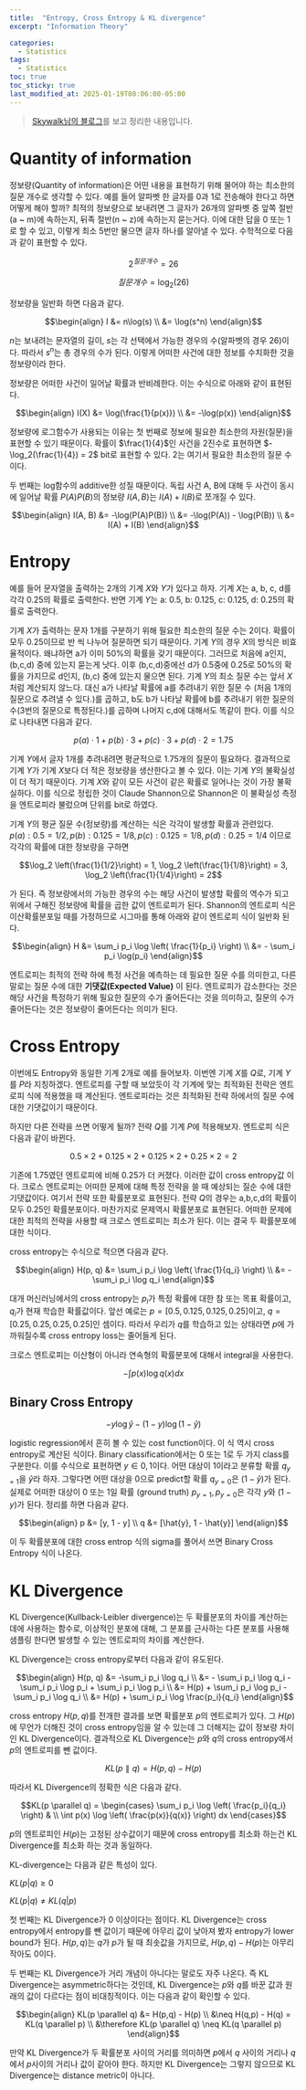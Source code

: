 ```yaml
---
title:  "Entropy, Cross Entropy & KL divergence"
excerpt: "Information Theory"

categories:
  - Statistics
tags:
  - Statistics
toc: true
toc_sticky: true
last_modified_at: 2025-01-19T08:06:00-05:00
---
```


> [Skywalk님의 블로그](https://hyunw.kim/blog/2017/10/14/Entropy.html)를 보고 정리한 내용입니다. 

# Quantity of information

정보량(Quantity of information)은 어떤 내용을 표현하기 위해 물어야 하는 최소한의 질문 개수로 생각할 수 있다. 예를 들어 알파벳 한 글자를 0과 1로 전송해야 한다고 하면 어떻게 해야 할까? 최적의 정보량으로 보내려면 그 글자가 26개의 알파벳 중 앞쪽 절반(a ~ m)에 속하는지, 뒤족 절반(n ~ z)에 속하는지 묻는거다. 이에 대한 답을 0 또는 1로 할 수 있고, 이렇게 최소 5번만 물으면 글자 하나를 알아낼 수 있다. 수학적으로 다음과 같이 표현할 수 있다. 

$$2^{질문개수} = 26$$

$$질문개수 = \log_2(26)$$

정보량을 일반화 하면 다음과 같다. 

$$\begin{align}
I &= n\log(s) \\ 
&= \log(s^n)
\end{align}$$

$n$는 보내려는 문자열의 길이, $s$는 각 선택에서 가능한 경우의 수(알파벳의 경우 26)이다. 따라서 $s^n$는 총 경우의 수가 된다. 이렇게 어떠한 사건에 대한 정보를 수치화한 것을 정보량이라 한다.  

정보량은 어떠한 사건이 일어날 확률과 반비례한다. 이는 수식으로 아래와 같이 표현된다. 

$$\begin{align}
I(X) &= \log(\frac{1}{p(x)}) \\  
&= -\log(p(x))   
\end{align}$$

정보량에 로그함수가 사용되는 이유는 첫 번째로 정보에 필요한 최소한의 자원(질문)을 표현할 수 있기 때문이다. 확률이 $\frac{1}{4}$인 사건을 2진수로 표현하면 $-\log_2(\frac{1}{4}) = 2$ bit로 표현할 수 있다. 2는 여기서 필요한 최소한의 질문 수이다.  

두 번째는 log함수의 additive한 성질 때문이다. 독립 사건 A, B에 대해 두 사건이 동시에 일어날 확률 $P(A)P(B)$의 정보량 $I(A, B)$는 $I(A) + I(B)$로 쪼개질 수 있다. 

$$\begin{align}
I(A, B) &= -\log(P(A)P(B)) \\  
&= -\log(P(A)) - \log(P(B)) \\   
&= I(A) + I(B)
\end{align}$$

# Entropy

예를 들어 문자열을 출력하는 2개의 기계 $X$와 $Y$가 있다고 하자. 기계 $X$는 a, b, c, d를 각각 0.25의 확률로 출력한다. 
반면 기계 $Y$는 a: 0.5, b: 0.125, c: 0.125, d: 0.25의 확률로 출력한다. 

기계 $X$가 출력하는 문자 1개를 구분하기 위해 필요한 최소한의 질문 수는 2이다. 확률이 모두 0.25이므로 반 씩 나누어 질문하면 되기 때문이다. 기계 $Y$의 경우 $X$의 방식은 비효율적이다. 왜냐하면 a가 이미 50%의 확률을 갖기 때문이다. 그러므로 처음에 a인지, (b,c,d) 중에 있는지 묻는게 낫다. 이후 (b,c,d)중에선 d가 0.5중에 0.25로 50%의 확률을 가지므로 d인지, (b,c) 중에 있는지 물으면 된다. 기계 $Y$의 최소 질문 수는 앞서 $X$처럼 계산되지 않느다. 대신 a가 나타날 확률에 a를 추려내기 위한 질문 수 (처음 1개의 질문으로 추려낼 수 있다.)를 곱하고, b도 b가 나타날 확률에 b를 추려내기 위한 질문의 수(3번의 질문으로 특정된다.)를 곱하며 나머지 c,d에 대해서도 똑같이 한다. 이를 식으로 나타내면 다음과 같다. 

$$p(a) \cdot 1 + p(b) \cdot 3 + p(c) \cdot 3 + p(d) \cdot 2 = 1.75$$

기계 $Y$에서 글자 1개를 추려내려면 평균적으로 1.75개의 질문이 필요하다. 결과적으로 기계 $Y$가 기계 $X$보다 더 적은 정보량을 생산한다고 볼 수 있다. 이는 기계 $Y$의 불확실성이 더 적기 때문이다. 기계 $X$와 같이 모든 사건이 같은 확률로 일어나는 것이 가장 불확실하다. 이를 식으로 정립한 것이 Claude Shannon으로 Shannon은 이 불확실성 측정을 엔트로피라 불렀으며 단위를 bit로 하였다. 

기계 $Y$의 평균 질문 수(정보량)를 계산하는 식은 각각이 발생할 확률과 관련있다.  
$p(a): 0.5=1/2, p(b): 0.125=1/8, p(c): 0.125=1/8, p(d): 0.25=1/4$ 이므로 각각의 확률에 대한 정보량을 구하면

$$\log_2 \left(\frac{1}{1/2}\right) = 1, \log_2 \left(\frac{1}{1/8}\right) = 3, \log_2 \left(\frac{1}{1/4}\right) = 2$$

가 된다. 즉 정보량에서의 가능한 경우의 수는 해당 사건이 발생할 확률의 역수가 되고 위에서 구해진 정보량에 확률을 곱한 값이 엔트로피가 된다. Shannon의 엔트로피 식은 이산확률분포일 때를 가정하므로 시그마를 통해 아래와 같이 엔트로피 식이 일반화 된다. 

$$\begin{align}
H &= \sum_i p_i \log \left( \frac{1}{p_i} \right) \\ 
&= - \sum_i p_i \log(p_i)
\end{align}$$

엔트로피는 최적의 전략 하에 특정 사건을 예측하는 데 필요한 질문 수를 의미한고, 다른 말로는 질문 수에 대한 **기댓값(Expected Value)** 이 된다. 엔트로피가 감소한다는 것은 해당 사건을 특정하기 위해 필요한 질문의 수가 줄어든다는 것을 의미하고, 질문의 수가 줄어든다는 것은 정보량이 줄어든다는 의미가 된다. 

# Cross Entropy

이번에도 Entropy와 동일한 기계 2개로 예를 들어보자. 이번엔 기계 $X$를 $Q$로, 기계 $Y$를 $P$라 지칭하겠다. 엔트로피를 구할 때 보았듯이 각 기계에 맞는 최적화된 전략은 엔트로피 식에 적용했을 때 계산된다. 엔트로피라는 것은 최적화된 전략 하에서의 질문 수에 대한 기댓값이기 때문이다. 

하지만 다른 전략을 쓰면 어떻게 될까? 전략 $Q$를 기계 $P$에 적용해보자. 엔트로피 식은 다음과 같이 바뀐다. 

$$0.5 \times 2 + 0.125 \times 2 + 0.125 \times 2 + 0.25 \times 2 = 2$$

기존에 1.75였던 엔트로피에 비해 0.25가 더 커졌다. 이러한 값이 cross entropy값 이다. 크로스 엔트로피는 어떠한 문제에 대해 특정 전략을 쓸 때 예상되는 질순 수에 대한 기댓값이다. 여기서 전략 또한 확률분포로 표현된다. 전략 $Q$의 경우는 a,b,c,d의 확률이 모두 0.25인 확률분포이다. 마찬가지로 문제역시 확률분포로 표현된다. 어떠한 문제에 대한 최적의 전략을 사용할 때 크로스 엔트로피는 최소가 된다. 이는 결국 두 확률분포에 대한 식이다. 

cross entropy는 수식으로 적으면 다음과 같다. 

$$\begin{align}
H(p, q) &= \sum_i p_i \log \left( \frac{1}{q_i} \right) \\ 
&= - \sum_i p_i \log q_i 
\end{align}$$

대개 머신러닝에서의 cross entropy는 $p_i$가 특정 확률에 대한 참 또는 목표 확률이고, $q_i$가 현재 학습한 확률값이다. 앞선 예로는 $p = [0.5, 0.125, 0.125, 0.25]$이고, $q = [0.25, 0.25, 0.25, 0.25]$인 셈이다. 따라서 우리가 $q$를 학습하고 있는 상태라면 $p$에 가까워질수록 cross entropy loss는 줄어들게 된다. 

크로스 엔트로피는 이산형이 아니라 연속형의 확률분포에 대해서 integral을 사용한다. 

$$- \int p(x) \log q(x) dx$$

## Binary Cross Entropy

$$-y \log \hat{y} - (1 - y) \log (1 - \hat{y})$$

logistic regression에서 흔히 볼 수 있는 cost function이다. 이 식 역시 cross entropy로 계산된 식이다. Binary classification에서는 0 또는 1로 두 가지 class를 구분한다. 이를 수식으로 표현하면 $y \in {0, 1}$이다. 어떤 대상이 1이라고 분류할 확률 $q_{y=1}$을 $\hat{y}$라 하자. 그렇다면 어떤 대상을 0으로 predict할 확률 $q_{y=0}$은 $(1 - \hat{y})$가 된다. 실제로 어떠한 대상이 0 또는 1일 확률 (ground truth) $p_{y=1}, p_{y=0}$은 각각 $y$와 $(1 - y)$가 된다. 정리를 하면 다음과 같다. 

$$\begin{align}
p &= [y, 1 - y] \\ 
q &= [\hat{y}, 1 - \hat{y}]
\end{align}$$

이 두 확률분포에 대한 cross entrop 식의 sigma를 풀어서 쓰면 Binary Cross Entropy 식이 나온다. 


# KL Divergence

KL Divergence(Kullback-Leibler divergence)는 두 확률분포의 차이를 계산하는 데에 사용하는 함수로, 이상적인 분포에 대해, 그 분포를 근사하는 다른 분포를 사용해 샘플링 한다면 발생할 수 있는 엔트로피의 차이를 계산한다. 

KL Divergence는 cross entropy로부터 다음과 같이 유도된다. 

$$\begin{align}
H(p, q) &= -\sum_i p_i \log q_i \\ 
&= - \sum_i p_i \log q_i - \sum_i p_i \log p_i + \sum_i p_i \log p_i \\ 
&= H(p) + \sum_i p_i \log p_i - \sum_i p_i \log q_i \\  
&= H(p) + \sum_i p_i \log \frac{p_i}{q_i}
\end{align}$$

cross entropy $H(p, q)$를 전개한 결과를 보면 확률분포 $p$의 엔트로피가 있다. 그 $H(p)$에 무언가 더해진 것이 cross entropy임을 알 수 있는데 그 더해지는 값이 정보량 차이인 KL Divergence이다. 결과적으로 KL Divergence는 $p$와 $q$의 cross entropy에서 $p$의 엔트로피를 뺀 값이다. 

$$KL(p \parallel q) = H(p, q) - H(p)$$

따라서 KL Divergence의 정확한 식은 다음과 같다. 

$$KL(p \parallel q) = 
\begin{cases}
\sum_i p_i \log \left( \frac{p_i}{q_i} \right) & \\  
\int p(x) \log \left( \frac{p(x)}{q(x)} \right) dx
\end{cases}$$

$p$의 엔트로피인 $H(p)$는 고정된 상수값이기 때문에 cross entropy를 최소화 하는건 KL Divergence를 최소화 하는 것과 동일하다. 

KL-divergence는 다음과 같은 특성이 있다. 

$KL(p|q) \ge 0$  

$KL(p|q) \neq KL(q|p)$

첫 번째는 KL Divergence가 0 이상이다는 점이다. KL Divergence는 cross entropy에서 entropy를 뺀 값이기 때문에 아무리 값이 낮아져 봤자 entropy가 lower bound가 된다. $H(p,q)$는 $q$가 $p$가 될 때 최솟값을 가지므로, $H(p,q) - H(p)$는 아무리 작아도 0이다. 

두 번째는 KL Divergence가 거리 개념이 아니다는 말로도 자주 나온다. 즉 KL Divergence는 asymmetric하다는 것인데, KL Divergence는 $p$와 $q$를 바꾼 값과 원래의 값이 다르다는 점이 비대칭적이다. 이는 다음과 같이 확인할 수 있다. 

$$\begin{align}
KL(p \parallel q) &= H(p,q) - H(p) \\  
&\neq H(q,p) - H(q) = KL(q \parallel p) \\ 
&\therefore KL(p \parallel q) \neq KL(q \parallel p)
\end{align}$$

만약 KL Divergence가 두 확률분포 사이의 거리를 의미하면 $p$에서 $q$ 사이의 거리나 $q$에서 $p$사이의 거리나 값이 같아야 한다. 하지만 KL Divergence는 그렇지 않으므로 KL Divergence는 distance metric이 아니다. 
